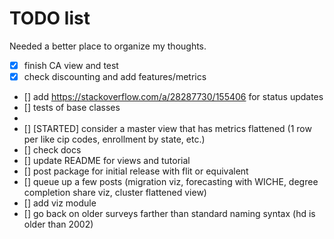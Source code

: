 # TODO list

Needed a better place to organize my thoughts.

- [x] finish CA view and test
- [x] check discounting and add features/metrics
- [] add https://stackoverflow.com/a/28287730/155406 for status updates
- [] tests of base classes
- 
- [] [STARTED] consider a master view that has metrics flattened (1 row per like cip codes, enrollment by state, etc.)
- [] check docs
- [] update README for views and tutorial
- [] post package for initial release with flit or equivalent
- [] queue up a few posts (migration viz, forecasting with WICHE, degree completion share viz, cluster flattened view)
- [] add viz module
- [] go back on older surveys farther than standard naming syntax (hd is older than 2002)